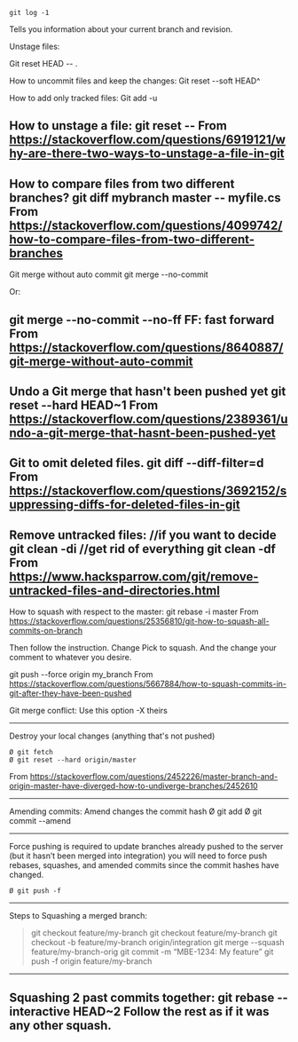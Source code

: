 ```git
git log -1
```

Tells you information about your current branch and revision. 



Unstage files:

Git reset HEAD -- .

How to uncommit files and keep the changes:
Git reset --soft HEAD^

How to add only tracked files:
Git add -u


How to unstage a file: 
git reset -- <filePath>
From <https://stackoverflow.com/questions/6919121/why-are-there-two-ways-to-unstage-a-file-in-git> 
----------
How to compare files from two different branches?
git diff mybranch master -- myfile.cs
From <https://stackoverflow.com/questions/4099742/how-to-compare-files-from-two-different-branches> 
----------
Git merge without auto commit
git merge <branch> --no-commit

Or: 

git merge <branch> --no-commit --no-ff
FF: fast forward
From <https://stackoverflow.com/questions/8640887/git-merge-without-auto-commit> 
-----------
Undo a Git merge that hasn't been pushed yet
git reset --hard HEAD~1
From <https://stackoverflow.com/questions/2389361/undo-a-git-merge-that-hasnt-been-pushed-yet> 
----------------
Git to omit deleted files.
git diff --diff-filter=d
From <https://stackoverflow.com/questions/3692152/suppressing-diffs-for-deleted-files-in-git> 
----------------
Remove untracked files:
//if you want to decide
git clean -di
//get rid of everything
git clean -df
From <https://www.hacksparrow.com/git/remove-untracked-files-and-directories.html> 
-----------------


How to squash with respect to the master:
git rebase -i master
From <https://stackoverflow.com/questions/25356810/git-how-to-squash-all-commits-on-branch> 

Then follow the instruction. 
Change Pick to squash.
And the change your comment to whatever you desire.

git push --force origin my_branch
From <https://stackoverflow.com/questions/5667884/how-to-squash-commits-in-git-after-they-have-been-pushed> 


Git  merge conflict:
Use this option
-X theirs

------------------------------------------------------
Destroy your local changes (anything that's not pushed)

	Ø git fetch
	Ø git reset --hard origin/master

From <https://stackoverflow.com/questions/2452226/master-branch-and-origin-master-have-diverged-how-to-undiverge-branches/2452610> 

----------------------
Amending commits:
Amend changes the commit hash
	Ø git add
	Ø git commit --amend

-----------------------------------------------
Force pushing is required to update branches already pushed to the server (but it hasn’t been merged into integration) you will need to force push rebases, squashes, and amended commits since the commit hashes have changed.

	Ø git push -f
-------------------

Steps to Squashing a merged branch:

> git checkout feature/my-branch
> git checkout feature/my-branch
> git checkout -b feature/my-branch origin/integration
> git merge --squash feature/my-branch-orig
> git commit -m “MBE-1234: My feature”
> git push -f origin feature/my-branch



-----------------------------
Squashing 2 past commits together:
git rebase --interactive HEAD~2
Follow the rest as if it was any other squash. 
-------------------
